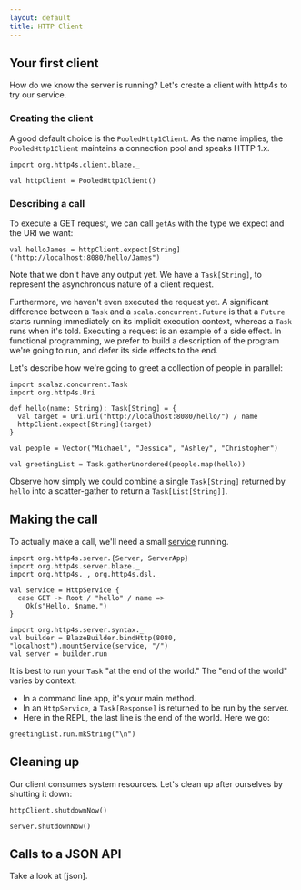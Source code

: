 ```yaml
---
layout: default
title: HTTP Client
---
```


## Your first client

How do we know the server is running?  Let's create a client with
http4s to try our service.

### Creating the client

A good default choice is the `PooledHttp1Client`.  As the name
implies, the `PooledHttp1Client` maintains a connection pool and
speaks HTTP 1.x.

```tut:book
import org.http4s.client.blaze._

val httpClient = PooledHttp1Client()
```

### Describing a call

To execute a GET request, we can call `getAs` with the type we expect
and the URI we want:

```tut:book
val helloJames = httpClient.expect[String]("http://localhost:8080/hello/James")
```

Note that we don't have any output yet.  We have a `Task[String]`, to
represent the asynchronous nature of a client request.

Furthermore, we haven't even executed the request yet.  A significant
difference between a `Task` and a `scala.concurrent.Future` is that a
`Future` starts running immediately on its implicit execution context,
whereas a `Task` runs when it's told.  Executing a request is an
example of a side effect.  In functional programming, we prefer to
build a description of the program we're going to run, and defer its
side effects to the end.

Let's describe how we're going to greet a collection of people in
parallel:

```tut:book
import scalaz.concurrent.Task
import org.http4s.Uri

def hello(name: String): Task[String] = {
  val target = Uri.uri("http://localhost:8080/hello/") / name
  httpClient.expect[String](target)
}

val people = Vector("Michael", "Jessica", "Ashley", "Christopher")

val greetingList = Task.gatherUnordered(people.map(hello))
```

Observe how simply we could combine a single `Task[String]` returned
by `hello` into a scatter-gather to return a `Task[List[String]]`.

## Making the call

To actually make a call, we'll need a small [service] running.

```tut:book
import org.http4s.server.{Server, ServerApp}
import org.http4s.server.blaze._
import org.http4s._, org.http4s.dsl._

val service = HttpService {
  case GET -> Root / "hello" / name =>
    Ok(s"Hello, $name.")
}

import org.http4s.server.syntax._
val builder = BlazeBuilder.bindHttp(8080, "localhost").mountService(service, "/")
val server = builder.run
```

It is best to run your `Task` "at the end of the world."  The "end of
the world" varies by context:

* In a command line app, it's your main method.
* In an `HttpService`, a `Task[Response]` is returned to be run by the
  server.
* Here in the REPL, the last line is the end of the world.  Here we go:

```tut:book
greetingList.run.mkString("\n")
```

## Cleaning up

Our client consumes system resources. Let's clean up after ourselves by shutting
it down:

```tut:book
httpClient.shutdownNow()
```

```tut:book:invisible
server.shutdownNow()
```

## Calls to a JSON API

Take a look at [json].

[service]: service.html
